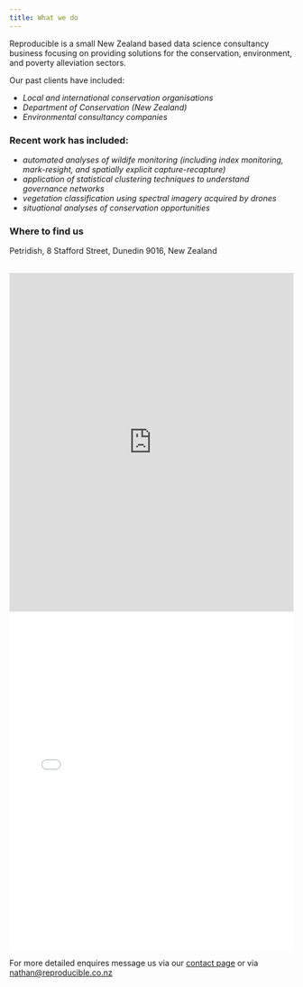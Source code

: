 ```yaml
---
title: What we do
---
```



Reproducible is a small New Zealand based data science consultancy business focusing on providing solutions for the conservation, environment, and poverty alleviation sectors.

Our past clients have included:
- *Local and international conservation organisations*
- *Department of Conservation (New Zealand)*
- *Environmental consultancy companies*

### Recent work has included:
- *automated analyses of wildife monitoring (including index monitoring, mark-resight, and spatially explicit capture-recapture)*
- *application of statistical clustering techniques to understand governance networks*
- *vegetation classification using spectral imagery acquired by drones*
- *situational analyses of conservation opportunities*


### Where to find us

Petridish, 8 Stafford Street, Dunedin 9016, New Zealand

<br/>

<iframe src="https://github.com/NathanWhitmore/reproducible/blob/gh-pages/assets/images/petridish_map.html" height="600px" width="100%" style="border:none;"></iframe>
<br/>

<iframe src="./assets/images/petridish_map.html" height="600px" width="100%" style="border:none;"></iframe>
<br/>


For more detailed enquires message us via our [contact page](contact.md) or via <a href="mailto:nathan@reproducible.co.nz">nathan@reproducible.co.nz</a>


